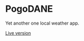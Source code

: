 # PogoDANE
Yet another one local weather app.

<a href="http://www.mcekiera.pl/pogodane/index.html">Live version</a>
